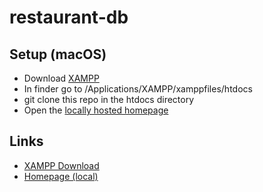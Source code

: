 # restaurant-db


## Setup (macOS)

- Download [XAMPP](https://www.apachefriends.org)
- In finder go to /Applications/XAMPP/xamppfiles/htdocs
- git clone this repo in the htdocs directory
- Open the [locally hosted homepage](http://localhost/restaurant-db/index.php)

## Links 
- [XAMPP Download](https://www.apachefriends.org)
- [Homepage (local)](http://localhost/restaurant-db/index.php)

